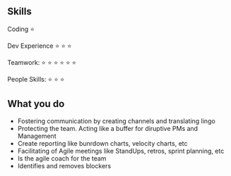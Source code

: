 ## Skills
Coding :star:

Dev Experience :star: :star: :star:

Teamwork: :star: :star: :star: :star: :star: :star:

People Skills: :star: :star: :star:

## What you do
* Fostering communication by creating channels and translating lingo
* Protecting the team. Acting like a buffer for diruptive PMs and Management
* Create reporting like bunrdown charts, velocity charts, etc
* Facilitating of Agile meetings like StandUps, retros, sprint planning, etc
* Is the agile coach for the team
* Identifies and removes blockers